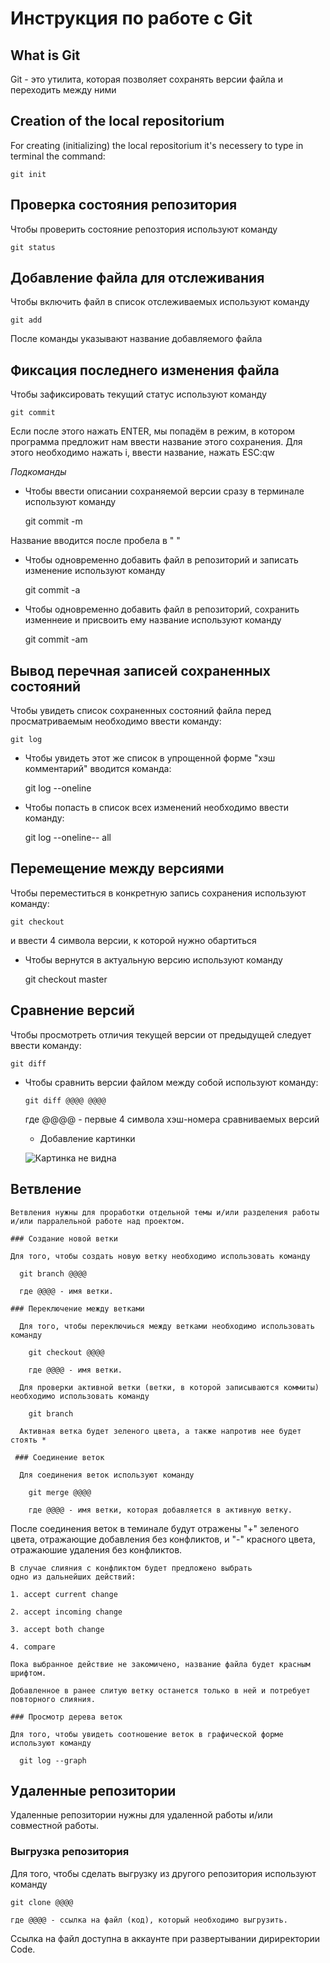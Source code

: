 # **Инструкция по работе с Git**

## What is Git

Git - это утилита, которая позволяет сохранять версии файла и переходить между ними


## Creation of the local repositorium

For creating (initializing) the local repositorium it's necessery to type in terminal the command:

    git init

## Проверка состояния репозитория

Чтобы проверить состояние репозтория используют команду

    git status

## Добавление файла для отслеживания

Чтобы включить файл в список отслеживаемых используют команду

    git add
После команды указывают название добавляемого файла

## Фиксация последнего изменения файла

Чтобы зафиксировать текущий статус используют команду

    git commit

Если после этого нажать ENTER, мы попадём в режим, в котором программа предложит нам ввести название этого сохранения. Для этого необходимо нажать i, ввести название, нажать ESC:qw

*Подкоманды*

* Чтобы ввести описании сохраняемой версии сразу в терминале используют команду

  git commit -m

Название вводится после пробела в " "

* Чтобы одновременно добавить файл в репозиторий и записать изменение используют команду

  git commit -a

* Чтобы одновременно добавить файл в репозиторий, сохранить изменнеие и присвоить ему название используют команду
  
  git commit -am

## Вывод перечная записей сохраненных состояний 

 Чтобы увидеть список сохраненных состояний файла перед просматриваемым необходимо ввести команду: 

    git log
* Чтобы увидеть этот же список в упрощенной форме "хэш комментарий" вводится команда:

  git log --oneline

* Чтобы попасть в список всех изменений необходимо ввести команду:

  git log --oneline-- all


## Перемещение между версиями 

Чтобы переместиться в конкретную запись сохранения используют команду:

    git checkout
  
  и ввести 4 символа версии, к которой нужно обартиться

* Чтобы вернутся в актуальную версию используют команду

    git checkout master

## Сравнение версий

Чтобы просмотреть отличия текущей версии от предыдущей следует ввести команду:

    git diff

* Чтобы сравнить версии файлом между собой используют команду:

      git diff @@@@ @@@@

    где @@@@ - первые 4 символа хэш-номера сравниваемых версий

    * Добавление картинки

    ![Картинка не видна](IMG_6737.JPG)

## Ветвление

    Ветвления нужны для проработки отдельной темы и/или разделения работы и/или парралельной работе над проектом.

    ### Создание новой ветки

    Для того, чтобы создать новую ветку необходимо использовать команду

      git branch @@@@

      где @@@@ - имя ветки.

    ### Переключение между ветками

      Для того, чтобы переключиься между ветками необходимо использовать команду

        git checkout @@@@

        где @@@@ - имя ветки.
      
      Для проверки активной ветки (ветки, в которой записываются коммиты) необходимо использовать команду

        git branch
      
      Активная ветка будет зеленого цвета, а также напротив нее будет стоять *
      
     ### Соединение веток

      Для соединения веток используют команду

        git merge @@@@

        где @@@@ - имя ветки, которая добавляется в активную ветку.
        

   После соединения веток в теминале будут отражены "+" зеленого цвета, отражающие добавления без конфликтов, и
   "-" красного цвета, отражаюшие удаления без конфликтов.

    В случае слияния с конфликтом будет предложено выбрать
    одно из дальнейших действий:

    1. accept current change

    2. accept incoming change

    3. accept both change

    4. compare
    
    Пока выбранное действие не закомичено, название файла будет красным шрифтом.

    Добавленное в ранее слитую ветку останется только в ней и потребует повторного слияния.

    ### Просмотр дерева веток

    Для того, чтобы увидеть соотношение веток в графической форме используют команду

      git log --graph
      
## Удаленные репозитории

Удаленные репозитории нужны для удаленной работы и/или совместной работы.

### Выгрузка репозитория
Для того, чтобы сделать выгрузку из другого репозитория используют команду

    git clone @@@@

    где @@@@ - ссылка на файл (код), который необходимо выгрузить.
    
Ссылка на файл доступна в аккаунте при развертывании дириректории Code.